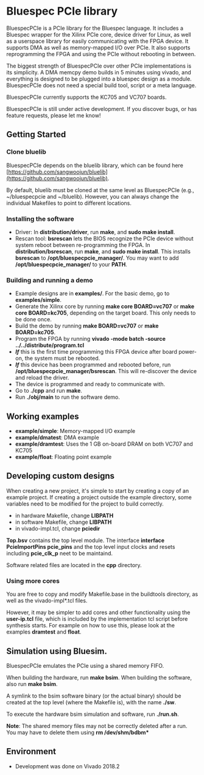 # Bluespec PCIe library

BluespecPCIe is a PCIe library for the Bluespec language.
It includes a Bluespec wrapper for the Xilinx PCIe core, device driver for Linux, as well as a userspace library for easily communicating with the FPGA device.
It supports DMA as well as memory-mapped I/O over PCIe.
It also supports reprogramming the FPGA and using the PCIe without rebooting in between.

The biggest strength of BluespecPCIe over other PCIe implementations is its simplicity.
A DMA memcpy demo builds in 5 minutes using vivado, and everything is designed to be plugged into a bluespec design as a module. BluespecPCIe does not need a special build tool, script or a meta language. 

BluespecPCIe currently supports the KC705 and VC707 boards.

BluespecPCIe is still under active development. If you discover bugs, or has feature requests, please let me know!

## Getting Started

### Clone bluelib
BluespecPCIe depends on the bluelib library, which can be found here [https://github.com/sangwoojun/bluelib](https://github.com/sangwoojun/bluelib).

By default, bluelib must be cloned at the same level as BluespecPCIe (e.g., ~/bluespecpcie and ~/bluelib). 
However, you can always change the individual Makefiles to point to different locations.

### Installing the software
- Driver: In **distribution/driver**, run **make**, and **sudo make install**.
- Rescan tool: **bsrescan** lets the BIOS recognize the PCIe device without system reboot between re-programming the FPGA. In **distribution/bsrescan**, run **make**, and **sudo make install**. This installs **bsrescan** to **/opt/bluespecpcie_manager/**. You may want to add **/opt/bluespecpcie_manager/** to your **PATH**.

### Building and running a demo
- Example designs are in **examples/**. For the basic demo, go to **examples/simple**.
- Generate the Xilinx core by running **make core BOARD=vc707** or **make core BOARD=kc705**, depending on the target board. This only needs to be done once.
- Build the demo by running **make BOARD=vc707** or **make BOARD=kc705**.
- Program the FPGA by running **vivado -mode batch -source ../../distribute/program.tcl**
- **_If_** this is the first time programming this FPGA device after board power-on, the system must be rebooted.
- **_If_** this device has been programmed and rebooted before, run **/opt/bluespecpcie_manager/bsrescan**. This will re-discover the device and reload the driver.
- The device is programmed and ready to communicate with. 
- Go to **./cpp** and run **make**.
- Run **./obj/main** to run the software demo.

## Working examples

- **example/simple**: Memory-mapped I/O example
- **example/dmatest**: DMA example
- **example/dramtest**: Uses the 1 GB on-board DRAM on both VC707 and KC705
- **example/float**: Floating point example


## Developing custom designs

When creating a new project, it's simple to start by creating a copy of an example project. 
If creating a project outside the example directory, some variables need to be modified for the project to build correctly.

- in hardware Makefile, change **LIBPATH**
- in software Makefile, change **LIBPATH**
- in vivado-impl.tcl, change **pciedir**

**Top.bsv** contains the top level module. The interface **interface PcieImportPins pcie_pins** and the top level input clocks and resets including **pcie_clk_p** neet to be maintaind.

Software related files are located in the **cpp** directory.

### Using more cores

You are free to copy and modify Makefile.base in the buildtools directory, as well as the vivado-impl\*.tcl files.

However, it may be simpler to add cores and other functionality using the **user-ip.tcl** file, which is included by the implementation tcl script before synthesis starts.
For example on how to use this, please look at the examples **dramtest** and **float**.


## Simulation using Bluesim.

BluespecPCIe emulates the PCIe using a shared memory FIFO.

When building the hardware, run **make bsim**.
When building the software, also run **make bsim**.

A symlink to the bsim software binary (or the actual binary) should be created at the top level (where the Makefile is), with the name **./sw**. 

To execute the hardware bsim simulation and software, run **./run.sh**.

**Note**: The shared memory files may not be correctly deleted after a run. You may have to delete them using **rm /dev/shm/bdbm\***

## Environment

- Development was done on Vivado 2018.2

